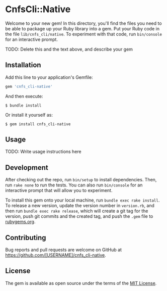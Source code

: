 # CnfsCli::Native

Welcome to your new gem! In this directory, you'll find the files you need to be able to package up your Ruby library into a gem. Put your Ruby code in the file `lib/cnfs_cli/native`. To experiment with that code, run `bin/console` for an interactive prompt.

TODO: Delete this and the text above, and describe your gem

## Installation

Add this line to your application's Gemfile:

```ruby
gem 'cnfs_cli-native'
```

And then execute:

    $ bundle install

Or install it yourself as:

    $ gem install cnfs_cli-native

## Usage

TODO: Write usage instructions here

## Development

After checking out the repo, run `bin/setup` to install dependencies. Then, run `rake none` to run the tests. You can also run `bin/console` for an interactive prompt that will allow you to experiment.

To install this gem onto your local machine, run `bundle exec rake install`. To release a new version, update the version number in `version.rb`, and then run `bundle exec rake release`, which will create a git tag for the version, push git commits and the created tag, and push the `.gem` file to [rubygems.org](https://rubygems.org).

## Contributing

Bug reports and pull requests are welcome on GitHub at https://github.com/[USERNAME]/cnfs_cli-native.

## License

The gem is available as open source under the terms of the [MIT License](https://opensource.org/licenses/MIT).

